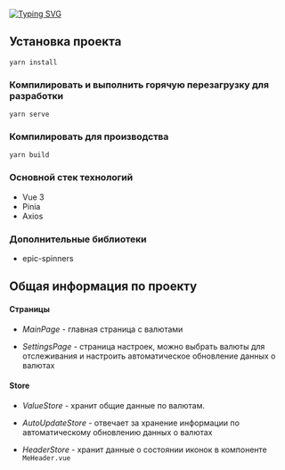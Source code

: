 <a href="https://git.io/typing-svg"><img src="https://readme-typing-svg.herokuapp.com?font=Fira+Code&pause=1000&color=36AFF7&random=false&width=435&lines=%D0%92%D0%B0%D0%BB%D1%8E%D1%82%D0%B0;%D0%9F%D1%80%D0%B8%D0%BB%D0%BE%D0%B6%D0%B5%D0%BD%D0%B8%D0%B5+%D0%B4%D0%BB%D1%8F+%D0%BE%D1%82%D1%81%D0%BB%D0%B5%D0%B6%D0%B8%D0%B2%D0%B0%D0%BD%D0%B8%D1%8F+%D0%B2%D0%B0%D0%BB%D1%8E%D1%82" alt="Typing SVG" /></a>

## Установка проекта
```
yarn install
```

### Компилировать и выполнить горячую перезагрузку для разработки
```
yarn serve
```

### Компилировать  для производства
```
yarn build
```

### Основной стек технологий 
- Vue 3
- Pinia
- Axios

### Дополнительные библиотеки
- epic-spinners

## Общая информация по проекту

#### Страницы
- *MainPage* - главная страница с валютами
  
- *SettingsPage* - страница настроек, можно выбрать валюты для отслеживания и настроить автоматическое обновление данных о валютах

#### Store
- *ValueStore* - хранит общие данные по валютам.

- *AutoUpdateStore* -  отвечает за хранение информации по автоматическому обновлению данных о валютах

- *HeaderStore* - хранит данные о состоянии иконок в компоненте `MeHeader.vue`
